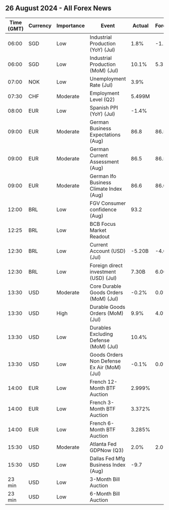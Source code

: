 ## 26 August 2024 - All Forex News

| Time (GMT) | Currency | Importance | Event | Actual | Forecast | Previous |
|------|----------|------------|-------|--------|----------|----------|
| 06:00 | SGD | Low | Industrial Production (YoY) (Jul) | 1.8% | -1.1% | -4.3% |
| 06:00 | SGD | Low | Industrial Production (MoM) (Jul) | 10.1% | 5.3% | -4.3% |
| 07:00 | NOK | Low | Unemployment Rate (Jul) | 3.9% |  | 4.1% |
| 07:30 | CHF | Moderate | Employment Level (Q2) | 5.499M |  | 5.481M |
| 08:00 | EUR | Low | Spanish PPI (YoY) (Jul) | -1.4% |  | -3.2% |
| 09:00 | EUR | Moderate | German Business Expectations (Aug) | 86.8 | 86.5 | 87.0 |
| 09:00 | EUR | Moderate | German Current Assessment (Aug) | 86.5 | 86.5 | 87.1 |
| 09:00 | EUR | Moderate | German Ifo Business Climate Index (Aug) | 86.6 | 86.0 | 87.0 |
| 12:00 | BRL | Low | FGV Consumer confidence (Aug) | 93.2 |  | 92.9 |
| 12:25 | BRL | Low | BCB Focus Market Readout |  |  |  |
| 12:30 | BRL | Low | Current Account (USD) (Jul) | -5.20B | -4.00B | -4.40B |
| 12:30 | BRL | Low | Foreign direct investment (USD) (Jul) | 7.30B | 6.00B | 6.30B |
| 13:30 | USD | Moderate | Core Durable Goods Orders (MoM) (Jul) | -0.2% | 0.0% | 0.1% |
| 13:30 | USD | High | Durable Goods Orders (MoM) (Jul) | 9.9% | 4.0% | -6.9% |
| 13:30 | USD | Low | Durables Excluding Defense (MoM) (Jul) | 10.4% |  | -7.5% |
| 13:30 | USD | Low | Goods Orders Non Defense Ex Air (MoM) (Jul) | -0.1% | 0.0% | 0.5% |
| 14:00 | EUR | Low | French 12-Month BTF Auction | 2.999% |  | 3.029% |
| 14:00 | EUR | Low | French 3-Month BTF Auction | 3.372% |  | 3.502% |
| 14:00 | EUR | Low | French 6-Month BTF Auction | 3.285% |  | 3.358% |
| 15:30 | USD | Moderate | Atlanta Fed GDPNow (Q3) | 2.0% | 2.0% | 2.0% |
| 15:30 | USD | Low | Dallas Fed Mfg Business Index (Aug) | -9.7 |  | -17.5 |
| 23 min | USD | Low | 3-Month Bill Auction |  |  | 5.055% |
| 23 min | USD | Low | 6-Month Bill Auction |  |  | 4.770% |
